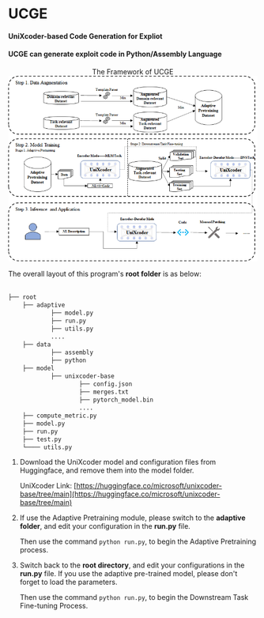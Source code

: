 # UCGE
#### UniXcoder-based Code Generation for Expliot

#### UCGE can generate exploit code in Python/Assembly Language

<div>
    <center> The Framework of UCGE </center>
</div>

<div align='center'>
<img src="./images/UCGE.png">
</div>


The overall layout of this program's **root folder**  is as below:

```

├── root   
    ├── adaptive
            ├── model.py
            ├── run.py
            ├── utils.py
            ....
    ├── data
            ├── assembly
            ├── python
    ├── model
            ├── unixcoder-base
                    ├── config.json
                    ├── merges.txt
                    ├── pytorch_model.bin
                    ....
    ├── compute_metric.py                    
    ├── model.py
    ├── run.py
    ├── test.py 
    └──── utils.py
```



1. Download the UniXcoder model and configuration files from Huggingface, and remove them into the model folder.

   UniXcoder Link: [https://huggingface.co/microsoft/unixcoder-base/tree/main](https://huggingface.co/microsoft/unixcoder-base/tree/main)

   

2. If use the Adaptive Pretraining module, please switch to the **adaptive folder**, and edit your configuration in the **run.py** file.

   Then use the command `python run.py`, to begin the Adaptive Pretraining process.

   

3. Switch back to the **root directory**, and edit your configurations in the **run.py** file. If you use the adaptive pre-trained model, please don't forget to load the parameters.

   Then use the command `python run.py`, to begin the Downstream Task Fine-tuning Process.


